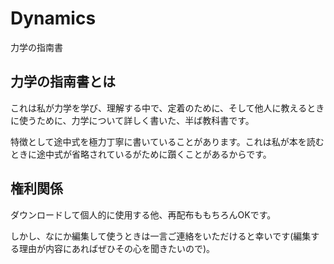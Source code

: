 # Dynamics
力学の指南書

## 力学の指南書とは

これは私が力学を学び、理解する中で、定着のために、そして他人に教えるときに使うために、力学について詳しく書いた、半ば教科書です。

特徴として途中式を極力丁寧に書いていることがあります。これは私が本を読むときに途中式が省略されているがために躓くことがあるからです。

## 権利関係

ダウンロードして個人的に使用する他、再配布ももちろんOKです。

しかし、なにか編集して使うときは一言ご連絡をいただけると幸いです(編集する理由が内容にあればぜひその心を聞きたいので)。